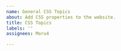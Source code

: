 ```yaml
---
name: General CSS Topics
about: Add CSS properties to the website.
title: CSS Topics
labels: ''
assignees: Moru4

---
```



